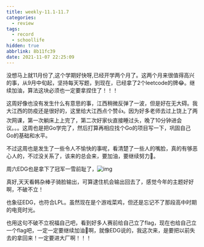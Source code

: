 ```yaml
---
title: weekly-11.1-11.7
categories:
  - review
tags:
  - record
  - schoollife
hidden: true
abbrlink: 8b11fc39
date: 2021-11-07 22:25:09
---
```


没想马上就11月份了,这个学期好快呀,已经开学两个月了。这两个月来很值得高兴的事，从9月中旬起，坚持每天写题，到现在，已经拿了2个leetcode的牌😂。继续加油，算法这块必须也一定要拿捏住了！！！

这周好像也没有发生什么有意思的事，江西稍微反弹了一波，但是好在无大碍。我大江西的防疫还是很好的，这里给大江西点个赞👍。因为好多老师去过上饶上了两次网课，第一次躺床上上完了，第二次好家伙直接睡过头，晚了10分钟进会议。。。这周也是把Go学完了，然后打算再相应找个Go的项目写一下，巩固自己Go的基础和水平。

不过这周也是发生了一些令人不愉快的事呢，看清楚了一些人的嘴脸，真的有够恶心人的，不过没关系了，该来的总会来，要加油，要继续努力💪。

周六EDG也是拿下了冠军一雪前耻了，![img](https://gitee.com/cao_ziqiang/img/raw/master/20211108193208.jpg)

真好,天天看韩杂棒子骑脸输出，可算逮住机会输出回去了，感觉今年的主题好好啊，不破不立！

也象征EDG，也符合LPL。虽然现在是个游戏菜鸡，但还是忘记不了那段高中时期的电竞时光。

也用这句不破不立祝福自己吧，看到好多人赛前给自己立了flag，现在也给自己立一个flag吧，一定一定要继续加油💪啊，就像EDG说的，我这次来，是要把以前失去的拿回来！一定要进大厂啊！！！





